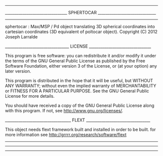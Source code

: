 __________________________________________________________________________
________________________________ SPHERTOCAR ______________________________
__________________________________________________________________________

sphertocar : Max/MSP / Pd object translating 3D spherical coordinates
into cartesian coordinates (3D equivalent of poltocar object).
Copyright (C) 2012 Joseph Larralde
  
_________________________________ LICENSE ________________________________

This program is free software: you can redistribute it and/or modify
it under the terms of the GNU General Public License as published by
the Free Software Foundation, either version 3 of the License, or
(at your option) any later version.

This program is distributed in the hope that it will be useful,
but WITHOUT ANY WARRANTY; without even the implied warranty of
MERCHANTABILITY or FITNESS FOR A PARTICULAR PURPOSE.  See the
GNU General Public License for more details.

You should have received a copy of the GNU General Public License
along with this program.  If not, see <http://www.gnu.org/licenses/>. 

__________________________________ FLEXT _________________________________

This object needs flext framework built and installed in order to be built.
for more information see http://grrrr.org/research/software/flext

__________________________________________________________________________
__________________________________________________________________________
__________________________________________________________________________